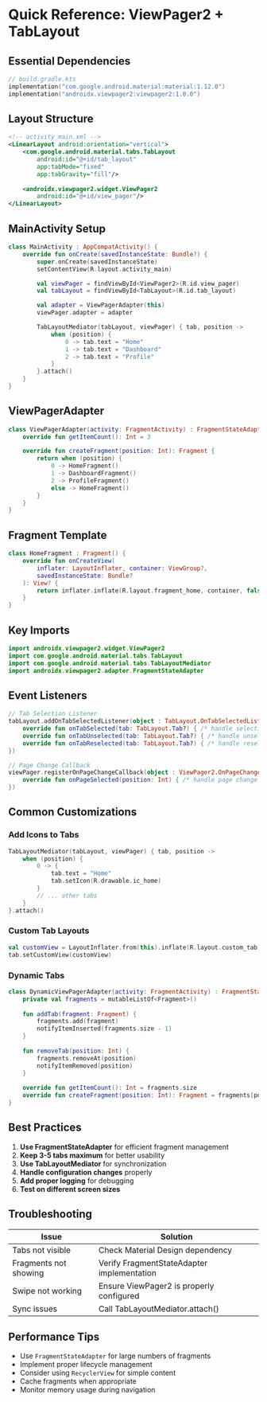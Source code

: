 # Quick Reference: ViewPager2 + TabLayout

## Essential Dependencies
```kotlin
// build.gradle.kts
implementation("com.google.android.material:material:1.12.0")
implementation("androidx.viewpager2:viewpager2:1.0.0")
```

## Layout Structure
```xml
<!-- activity_main.xml -->
<LinearLayout android:orientation="vertical">
    <com.google.android.material.tabs.TabLayout
        android:id="@+id/tab_layout"
        app:tabMode="fixed"
        app:tabGravity="fill"/>
    
    <androidx.viewpager2.widget.ViewPager2
        android:id="@+id/view_pager"/>
</LinearLayout>
```

## MainActivity Setup
```kotlin
class MainActivity : AppCompatActivity() {
    override fun onCreate(savedInstanceState: Bundle?) {
        super.onCreate(savedInstanceState)
        setContentView(R.layout.activity_main)

        val viewPager = findViewById<ViewPager2>(R.id.view_pager)
        val tabLayout = findViewById<TabLayout>(R.id.tab_layout)

        val adapter = ViewPagerAdapter(this)
        viewPager.adapter = adapter

        TabLayoutMediator(tabLayout, viewPager) { tab, position ->
            when (position) {
                0 -> tab.text = "Home"
                1 -> tab.text = "Dashboard"
                2 -> tab.text = "Profile"
            }
        }.attach()
    }
}
```

## ViewPagerAdapter
```kotlin
class ViewPagerAdapter(activity: FragmentActivity) : FragmentStateAdapter(activity) {
    override fun getItemCount(): Int = 3

    override fun createFragment(position: Int): Fragment {
        return when (position) {
            0 -> HomeFragment()
            1 -> DashboardFragment()
            2 -> ProfileFragment()
            else -> HomeFragment()
        }
    }
}
```

## Fragment Template
```kotlin
class HomeFragment : Fragment() {
    override fun onCreateView(
        inflater: LayoutInflater, container: ViewGroup?,
        savedInstanceState: Bundle?
    ): View? {
        return inflater.inflate(R.layout.fragment_home, container, false)
    }
}
```

## Key Imports
```kotlin
import androidx.viewpager2.widget.ViewPager2
import com.google.android.material.tabs.TabLayout
import com.google.android.material.tabs.TabLayoutMediator
import androidx.viewpager2.adapter.FragmentStateAdapter
```

## Event Listeners
```kotlin
// Tab Selection Listener
tabLayout.addOnTabSelectedListener(object : TabLayout.OnTabSelectedListener {
    override fun onTabSelected(tab: TabLayout.Tab?) { /* handle selection */ }
    override fun onTabUnselected(tab: TabLayout.Tab?) { /* handle unselection */ }
    override fun onTabReselected(tab: TabLayout.Tab?) { /* handle reselection */ }
})

// Page Change Callback
viewPager.registerOnPageChangeCallback(object : ViewPager2.OnPageChangeCallback() {
    override fun onPageSelected(position: Int) { /* handle page change */ }
})
```

## Common Customizations

### Add Icons to Tabs
```kotlin
TabLayoutMediator(tabLayout, viewPager) { tab, position ->
    when (position) {
        0 -> {
            tab.text = "Home"
            tab.setIcon(R.drawable.ic_home)
        }
        // ... other tabs
    }
}.attach()
```

### Custom Tab Layouts
```kotlin
val customView = LayoutInflater.from(this).inflate(R.layout.custom_tab, null)
tab.setCustomView(customView)
```

### Dynamic Tabs
```kotlin
class DynamicViewPagerAdapter(activity: FragmentActivity) : FragmentStateAdapter(activity) {
    private val fragments = mutableListOf<Fragment>()
    
    fun addTab(fragment: Fragment) {
        fragments.add(fragment)
        notifyItemInserted(fragments.size - 1)
    }
    
    fun removeTab(position: Int) {
        fragments.removeAt(position)
        notifyItemRemoved(position)
    }
    
    override fun getItemCount(): Int = fragments.size
    override fun createFragment(position: Int): Fragment = fragments[position]
}
```

## Best Practices

1. **Use FragmentStateAdapter** for efficient fragment management
2. **Keep 3-5 tabs maximum** for better usability
3. **Use TabLayoutMediator** for synchronization
4. **Handle configuration changes** properly
5. **Add proper logging** for debugging
6. **Test on different screen sizes**

## Troubleshooting

| Issue | Solution |
|-------|----------|
| Tabs not visible | Check Material Design dependency |
| Fragments not showing | Verify FragmentStateAdapter implementation |
| Swipe not working | Ensure ViewPager2 is properly configured |
| Sync issues | Call TabLayoutMediator.attach() |

## Performance Tips

- Use `FragmentStateAdapter` for large numbers of fragments
- Implement proper lifecycle management
- Consider using `RecyclerView` for simple content
- Cache fragments when appropriate
- Monitor memory usage during navigation
